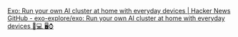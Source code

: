 
[Exo: Run your own AI cluster at home with everyday devices | Hacker News](https://news.ycombinator.com/item?id=40973339)
[GitHub - exo-explore/exo: Run your own AI cluster at home with everyday devices 📱💻 🖥️⌚](https://github.com/exo-explore/exo)
